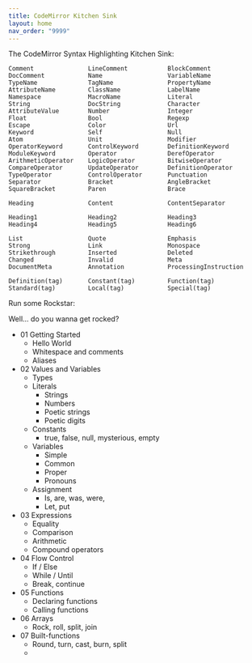 ```yaml
---
title: CodeMirror Kitchen Sink
layout: home
nav_order: "9999"
---
```


The CodeMirror Syntax Highlighting Kitchen Sink:

```kitchen-sink
Comment               LineComment           BlockComment
DocComment            Name                  VariableName
TypeName              TagName               PropertyName
AttributeName         ClassName             LabelName
Namespace             MacroName             Literal
String                DocString             Character
AttributeValue        Number                Integer
Float                 Bool                  Regexp
Escape                Color                 Url
Keyword               Self                  Null
Atom                  Unit                  Modifier
OperatorKeyword       ControlKeyword        DefinitionKeyword
ModuleKeyword         Operator              DerefOperator
ArithmeticOperator    LogicOperator         BitwiseOperator
CompareOperator       UpdateOperator        DefinitionOperator
TypeOperator          ControlOperator       Punctuation
Separator             Bracket               AngleBracket
SquareBracket         Paren                 Brace

Heading               Content               ContentSeparator

Heading1              Heading2              Heading3
Heading4              Heading5              Heading6

List                  Quote                 Emphasis
Strong                Link                  Monospace
Strikethrough         Inserted              Deleted
Changed               Invalid               Meta
DocumentMeta          Annotation            ProcessingInstruction

Definition(tag)       Constant(tag)         Function(tag)
Standard(tag)         Local(tag)            Special(tag)
```
Run some Rockstar:

Well... do you wanna get rocked?

* 01 Getting Started
	* Hello World
	* Whitespace and comments
	* Aliases
* 02 Values and Variables
	* Types
	* Literals
		* Strings
		* Numbers
		* Poetic strings
		* Poetic digits
	* Constants
		* true, false, null, mysterious, empty
	* Variables
		* Simple
		* Common
		* Proper
		* Pronouns
	* Assignment
		* Is, are, was, were,
		* Let, put
* 03 Expressions
	* Equality
	* Comparison
	* Arithmetic
	* Compound operators
* 04 Flow Control
	* If / Else
	* While / Until
	* Break, continue
* 05 Functions
	* Declaring functions
	* Calling functions
* 06 Arrays
	* Rock, roll, split, join
* 07 Built-functions
	* Round, turn, cast, burn, split
	*
